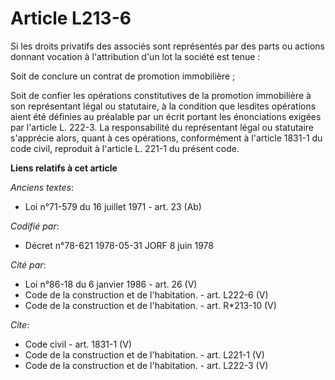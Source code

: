 # Article L213-6

Si les droits privatifs des associés sont représentés par des parts ou actions donnant vocation à l'attribution d'un lot la
société est tenue : 

Soit de conclure un contrat de promotion immobilière ; 

Soit de confier les opérations constitutives de la promotion immobilière à son représentant légal ou statutaire, à la
condition que lesdites opérations aient été définies au préalable par un écrit portant les énonciations exigées par l'article
L. 222-3. La responsabilité du représentant légal ou statutaire s'apprécie alors, quant à ces opérations, conformément à
l'article 1831-1 du code civil, reproduit à l'article L. 221-1 du présent code.

**Liens relatifs à cet article**

_Anciens textes_:

  - Loi n°71-579 du 16 juillet 1971 - art. 23 (Ab)

_Codifié par_:

  - Décret n°78-621 1978-05-31 JORF 8 juin 1978

_Cité par_:

  - Loi n°86-18 du 6 janvier 1986 - art. 26 (V)
  - Code de la construction et de l'habitation. - art. L222-6 (V)
  - Code de la construction et de l'habitation. - art. R*213-10 (V)

_Cite_:

  - Code civil - art. 1831-1 (V)
  - Code de la construction et de l'habitation. - art. L221-1 (V)
  - Code de la construction et de l'habitation. - art. L222-3 (V)
